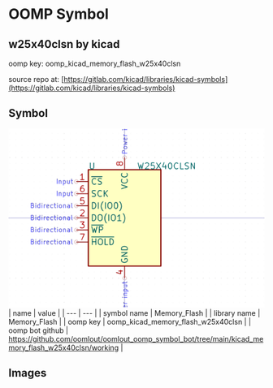 # OOMP Symbol  
## w25x40clsn  by kicad  
  
oomp key: oomp_kicad_memory_flash_w25x40clsn  
  
source repo at: [https://gitlab.com/kicad/libraries/kicad-symbols](https://gitlab.com/kicad/libraries/kicad-symbols)  
## Symbol  
  
[![working.png](working_600.png)](working.png)  
| name | value | 
| --- | --- | 
| symbol name | Memory_Flash | 
| library name | Memory_Flash | 
| oomp key | oomp_kicad_memory_flash_w25x40clsn | 
| oomp bot github | https://github.com/oomlout/oomlout_oomp_symbol_bot/tree/main/kicad_memory_flash_w25x40clsn/working | 
## Images  
